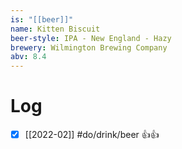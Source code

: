 ```yaml
---
is: "[[beer]]"
name: Kitten Biscuit
beer-style: IPA - New England - Hazy
brewery: Wilmington Brewing Company
abv: 8.4
---
```

# Log
- [x] [[2022-02]] #do/drink/beer 👍👍
